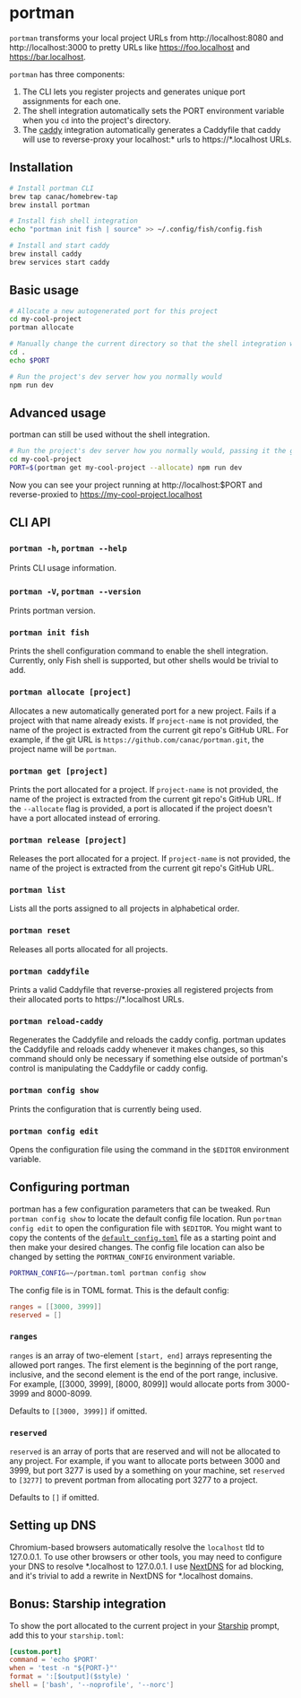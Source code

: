 # portman

`portman` transforms your local project URLs from http://localhost:8080 and http://localhost:3000 to pretty URLs like https://foo.localhost and https://bar.localhost.

`portman` has three components:

1. The CLI lets you register projects and generates unique port assignments for each one.
1. The shell integration automatically sets the PORT environment variable when you `cd` into the project's directory.
1. The [caddy](https://caddyserver.com) integration automatically generates a Caddyfile that caddy will use to reverse-proxy your localhost:\* urls to https://\*.localhost URLs.

## Installation

```sh
# Install portman CLI
brew tap canac/homebrew-tap
brew install portman

# Install fish shell integration
echo "portman init fish | source" >> ~/.config/fish/config.fish

# Install and start caddy
brew install caddy
brew services start caddy
```

## Basic usage

```sh
# Allocate a new autogenerated port for this project
cd my-cool-project
portman allocate

# Manually change the current directory so that the shell integration will set the $PORT
cd .
echo $PORT

# Run the project's dev server how you normally would
npm run dev
```

## Advanced usage

portman can still be used without the shell integration.

```sh
# Run the project's dev server how you normally would, passing it the generated PORT
cd my-cool-project
PORT=$(portman get my-cool-project --allocate) npm run dev
```

Now you can see your project running at http://localhost:$PORT and reverse-proxied to https://my-cool-project.localhost

## CLI API

### `portman -h`, `portman --help`

Prints CLI usage information.

### `portman -V`, `portman --version`

Prints portman version.

### `portman init fish`

Prints the shell configuration command to enable the shell integration. Currently, only Fish shell is supported, but other shells would be trivial to add.

### `portman allocate [project]`

Allocates a new automatically generated port for a new project. Fails if a project with that name already exists. If `project-name` is not provided, the name of the project is extracted from the current git repo's GitHub URL. For example, if the git URL is `https://github.com/canac/portman.git`, the project name will be `portman`.

### `portman get [project]`

Prints the port allocated for a project. If `project-name` is not provided, the name of the project is extracted from the current git repo's GitHub URL. If the `--allocate` flag is provided, a port is allocated if the project doesn't have a port allocated instead of erroring.

### `portman release [project]`

Releases the port allocated for a project. If `project-name` is not provided, the name of the project is extracted from the current git repo's GitHub URL.

### `portman list`

Lists all the ports assigned to all projects in alphabetical order.

### `portman reset`

Releases all ports allocated for all projects.

### `portman caddyfile`

Prints a valid Caddyfile that reverse-proxies all registered projects from their allocated ports to https://\*.localhost URLs.

### `portman reload-caddy`

Regenerates the Caddyfile and reloads the caddy config. portman updates the Caddyfile and reloads caddy whenever it makes changes, so this command should only be necessary if something else outside of portman's control is manipulating the Caddyfile or caddy config.

### `portman config show`

Prints the configuration that is currently being used.

### `portman config edit`

Opens the configuration file using the command in the `$EDITOR` environment variable.

## Configuring portman

portman has a few configuration parameters that can be tweaked. Run `portman config show` to locate the default config file location. Run `portman config edit` to open the configuration file with `$EDITOR`. You might want to copy the contents of the [`default_config.toml`](default_config.toml) file as a starting point and then make your desired changes. The config file location can also be changed by setting the `PORTMAN_CONFIG` environment variable.

```sh
PORTMAN_CONFIG=~/portman.toml portman config show
```

The config file is in TOML format. This is the default config:

```toml
ranges = [[3000, 3999]]
reserved = []
```

### `ranges`

`ranges` is an array of two-element `[start, end]` arrays representing the allowed port ranges. The first element is the beginning of the port range, inclusive, and the second element is the end of the port range, inclusive. For example, [[3000, 3999], [8000, 8099]] would allocate ports from 3000-3999 and 8000-8099.

Defaults to `[[3000, 3999]]` if omitted.

### `reserved`

`reserved` is an array of ports that are reserved and will not be allocated to any project. For example, if you want to allocate ports between 3000 and 3999, but port 3277 is used by a something on your machine, set `reserved` to `[3277]` to prevent portman from allocating port 3277 to a project.

Defaults to `[]` if omitted.

## Setting up DNS

Chromium-based browsers automatically resolve the `localhost` tld to 127.0.0.1. To use other browsers or other tools, you may need to configure your DNS to resolve \*.localhost to 127.0.0.1. I use [NextDNS](https://nextdns.io) for ad blocking, and it's trivial to add a rewrite in NextDNS for \*.localhost domains.

## Bonus: Starship integration

To show the port allocated to the current project in your [Starship](https://starship.rs) prompt, add this to your `starship.toml`:

```toml
[custom.port]
command = 'echo $PORT'
when = 'test -n "${PORT-}"'
format = ':[$output]($style) '
shell = ['bash', '--noprofile', '--norc']
```
